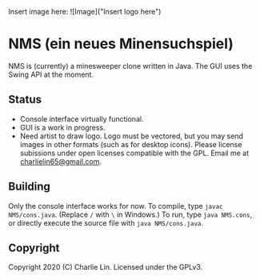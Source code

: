 Insert image here:
![Image]("Insert logo here")
# NMS (ein neues Minensuchspiel)

NMS is (currently) a minesweeper clone written in Java. The GUI uses the Swing API at the moment.

## Status

* Console interface virtually functional.
* GUI is a work in progress.
* Need artist to draw logo. Logo must be vectored, but you may send images in other formats (such as for desktop icons). Please license subissions under open licenses compatible with the GPL. Email me at <charlielin65@gmail.com>.

## Building

Only the console interface works for now. To compile, type `javac NMS/cons.java`. (Replace `/` with `\` in Windows.) To run, type `java NMS.cons`, or directly execute the source file with `java NMS/cons.java`.

## Copyright

Copyright 2020 (C) Charlie Lin. Licensed under the GPLv3.

